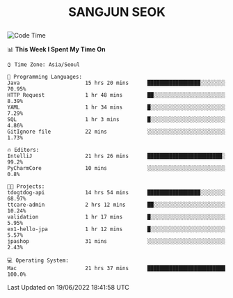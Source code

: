 <h1>
 <p align="center">
   SANGJUN SEOK
 </p>
</h1>

<!--START_SECTION:waka-->
![Code Time](http://img.shields.io/badge/Code%20Time-0%20secs-blue)

📊 **This Week I Spent My Time On** 

```text
⌚︎ Time Zone: Asia/Seoul

💬 Programming Languages: 
Java                     15 hrs 20 mins      █████████████████░░░░░░░░   70.95% 
HTTP Request             1 hr 48 mins        ██░░░░░░░░░░░░░░░░░░░░░░░   8.39% 
YAML                     1 hr 34 mins        █░░░░░░░░░░░░░░░░░░░░░░░░   7.29% 
SQL                      1 hr 3 mins         █░░░░░░░░░░░░░░░░░░░░░░░░   4.86% 
GitIgnore file           22 mins             ░░░░░░░░░░░░░░░░░░░░░░░░░   1.73%

🔥 Editors: 
IntelliJ                 21 hrs 26 mins      ████████████████████████░   99.2% 
PyCharmCore              10 mins             ░░░░░░░░░░░░░░░░░░░░░░░░░   0.8%

🐱‍💻 Projects: 
tdogtdog-api             14 hrs 54 mins      █████████████████░░░░░░░░   68.97% 
ttcare-admin             2 hrs 12 mins       ██░░░░░░░░░░░░░░░░░░░░░░░   10.24% 
validation               1 hr 17 mins        █░░░░░░░░░░░░░░░░░░░░░░░░   5.95% 
ex1-hello-jpa            1 hr 12 mins        █░░░░░░░░░░░░░░░░░░░░░░░░   5.57% 
jpashop                  31 mins             ░░░░░░░░░░░░░░░░░░░░░░░░░   2.43%

💻 Operating System: 
Mac                      21 hrs 37 mins      █████████████████████████   100.0%

```


 Last Updated on 19/06/2022 18:41:58 UTC
<!--END_SECTION:waka-->
